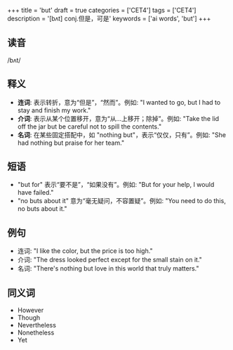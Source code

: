 +++
title = 'but'
draft = true
categories = ['CET4']
tags = ['CET4']
description = '[bʌt] conj.但是，可是'
keywords = ['ai words', 'but']
+++

## 读音
/bʌt/

## 释义
- **连词**: 表示转折，意为“但是”，“然而”。例如: "I wanted to go, but I had to stay and finish my work."
- **介词**: 表示从某个位置移开，意为“从…上移开；除掉”。例如: "Take the lid off the jar but be careful not to spill the contents."
- **名词**: 在某些固定搭配中，如 "nothing but"，表示“仅仅，只有”。例如: "She had nothing but praise for her team."

## 短语
- "but for" 表示“要不是”，“如果没有”。例如: "But for your help, I would have failed."
- "no buts about it" 意为“毫无疑问，不容置疑”。例如: "You need to do this, no buts about it."

## 例句
- 连词: "I like the color, but the price is too high."
- 介词: "The dress looked perfect except for the small stain on it."
- 名词: "There's nothing but love in this world that truly matters."

## 同义词
- However
- Though
- Nevertheless
- Nonetheless
- Yet

